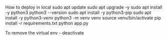 How to deploy in local
sudo apt update
sudo apt upgrade -y
sudo apt install -y python3
python3 --version
sudo apt install -y python3-pip
sudo apt install -y python3-venv
python3 -m venv venv
source venv/bin/activate
pip install -r requirements.txt
python app.py

To remove the virtual env - deactivate
